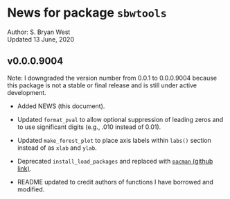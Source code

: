 News for package `sbwtools`
================
Author: S. Bryan West<br>
Updated 13 June, 2020

<!-- README.md is generated from README.Rmd. Please edit that file -->

## v0.0.0.9004

Note: I downgraded the version number from 0.0.1 to 0.0.0.9004 because
this package is not a stable or final release and is still under active
development.

  - Added NEWS (this document).

  - Updated `format_pval` to allow optional suppression of leading zeros
    and to use significant digits (e.g., .010 instead of 0.01).

  - Updated `make_forest_plot` to place axis labels within `labs()`
    section instead of as `xlab` and `ylab`.

  - Deprecated `install_load_packages` and replaced with [`pacman`
    (github link)](https://github.com/trinker/pacman).

  - README updated to credit authors of functions I have borrowed and
    modified.
